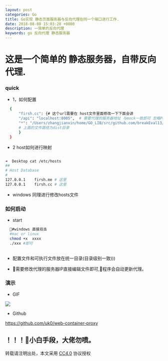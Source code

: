 ```yaml
---
layout: post
categories: Go
title: Go实现 静态页面服务器与反向代理在同一个端口进行工作.
date: 2018-08-08 15:03:28 +0800
description: 一简单的反向代理
keywords: go 反向代理 静态服务器
---
```


# 这是一个简单的 静态服务器，自带反向代理.


### quick

  * 1，如何配置
  ```bash
    {
        "firsh.cc": {# 这个url需要在 host文件里面修改一下下面会讲
        "/api": "localhost:8005",  # 需要代理的服务器地址 与mock一致即可 忽略POST，GET DELETE等方法
        "*": "/Users/zhangjianxin/home/GO_LIB/src/github.com/breakEval13/libs/lib/staticweb/root"
        # 上面的文件路径为dist目录
        }
    }
  ```


  * 2 host如何进行映射

  ```bash

➜  Desktop cat /etc/hosts
##
# Host Database
#
127.0.0.1    firsh.me # 这里
127.0.0.1    firsh.cc # 这里

  ```
  * windows 同理进行修改hosts文件



### 如何启动

  * start
  ```bash
    #windows 直接双击
    #mac or linux
    chmod +x  xxxx
    ./xxx #即可
    
  ```
  * 配置文件和可执行文件放在统一目录(目录级别一致)))
    

  * 需要修改代理的服务器IP直接编辑文件即可,程序会自动更新代理。



###  演示
  * GIF

  ![](http://zmatsh.b0.upaiyun.com/demos/1f4abb63-ed08-4004-a612-427a32ee6fb5.gif)
  
  * Github

  https://github.com/uk0/web-container-proxy

## ！！！小白手段，大佬勿喷。



转载请注明出处，本文采用 [CC4.0](http://creativecommons.org/licenses/by-nc-nd/4.0/) 协议授权
